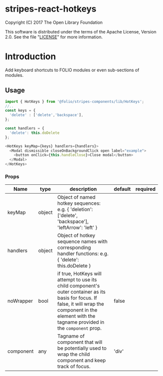 # stripes-react-hotkeys

Copyright (C) 2017 The Open Library Foundation

This software is distributed under the terms of the Apache License,
Version 2.0. See the file "[LICENSE](LICENSE)" for more information.

# Introduction

Add keyboard shortcuts to FOLIO modules or even sub-sections of modules.

## Usage
<!--#### Method 1: JSX component-->


```js
import { HotKeys } from '@folio/stripes-components/lib/HotKeys';
//..
const keys = {
  'delete' : ['delete','backspace'],
};

const handlers = {
  'delete': this.doDelete
};

<HotKeys keyMap={keys} handlers={handlers}>
  <Modal dismissible closeOnBackgroundClick open label="example">
    <button onClick={this.handleClose}>Close modal</button>
  </Modal>
</HotKeys>
```

<!--#### Method 2: High-Order Component
Components can be wrapped to give them the necessary props/functionality to respond to keyboard shortcuts.

```js
import { HotKeysHOC } from '@folio/stripes-components/lib/HotKeys';

class MyComponent extends React.Component {
  // typical component internals... constructor(), render(), etc.
}

// wrap component with HOC...
export default HotKeysHOC(MyComponent);
```
You can then use the component as normal, supplying appropriate `keyMap` and `handlers` props.

```js
const keys = {
  'delete' : ['delete','backspace'],
};

const handlers = {
  'delete': this.doDelete
};

<MyComponent keyMap={keys} handlers={handlers} />
```-->


### Props
Name | type | description | default | required
--- | --- | --- | --- | ---
keyMap | object | Object of named hotkey sequences: e.g. { 'deletion': ['delete', 'backspace'], 'leftArrow': 'left' } | |
handlers | object | Object of hotkey sequence names with corresponding handler functions: e.g. { 'delete': this.doDelete }| |
noWrapper | bool | if true, HotKeys will attempt to use its child component's outer container as its basis for focus. If false, it will wrap the component in the element with the tagname provided in the `component` prop. | false |
component | any | Tagname of component that will be potentially used to wrap the child component and keep track of focus. | 'div' |
